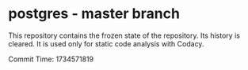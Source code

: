 # postgres - master branch

This repository contains the frozen state of the repository.
Its history is cleared. It is used only for static code
analysis with Codacy.

Commit Time: 1734571819
